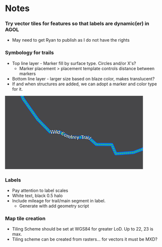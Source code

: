 # Notes

### Try vector tiles for features so that labels are dynamic\(er\) in AGOL

* May need to get Ryan to publish as I do not have the rights

### Symbology for trails

* Top line layer - Marker fill by surface type. Circles and/or X's?
  * Marker placement &gt; placement template controls distance between markers
* Bottom line layer - larger size based on blaze color, makes translucent? 
* If and when structures are added, we can adopt a marker and color type for it.

![Example of how it could look for a blue blaze trail with natural surface type](../../.gitbook/assets/trail_symbol.PNG)

### Labels

* Pay attention to label scales
* White text, black 0.5 halo
* Include mileage for trail/main segment in label.
  * Generate with add geometry script

### Map tile creation

* Tiling Scheme should be set at WGS84 for greater LoD. Up to 22, 23 is max.
* Tiling scheme can be created from rasters... for vectors it must be MXD?



